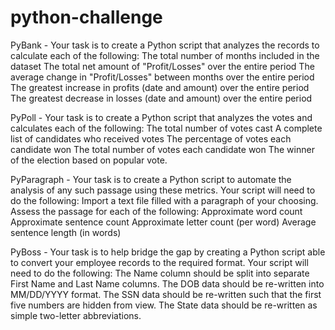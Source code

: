 # python-challenge

PyBank - Your task is to create a Python script that analyzes the records to calculate each of the following:
  The total number of months included in the dataset
  The total net amount of "Profit/Losses" over the entire period
  The average change in "Profit/Losses" between months over the entire period
  The greatest increase in profits (date and amount) over the entire period
  The greatest decrease in losses (date and amount) over the entire period

PyPoll - Your task is to create a Python script that analyzes the votes and calculates each of the following:
  The total number of votes cast
  A complete list of candidates who received votes
  The percentage of votes each candidate won
  The total number of votes each candidate won
  The winner of the election based on popular vote.

PyParagraph - Your task is to create a Python script to automate the analysis of any such passage using these metrics. Your script will need to do the following: Import a text file filled with a paragraph of your choosing.
Assess the passage for each of the following:
  Approximate word count
  Approximate sentence count
  Approximate letter count (per word)
  Average sentence length (in words)

PyBoss - Your task is to help bridge the gap by creating a Python script able to convert your employee records to the required format. Your script will need to do the following:
  The Name column should be split into separate First Name and Last Name columns.
  The DOB data should be re-written into MM/DD/YYYY format.
  The SSN data should be re-written such that the first five numbers are hidden from view.
  The State data should be re-written as simple two-letter abbreviations.
